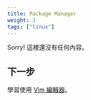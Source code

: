 ```yaml
---
title: Package Manager
weight: 3
tags: ["linux"]
---
```


Sorry! 這裡還沒有任何內容。

## 下一步

學習使用 [Vim 編輯器](vim.md)。    